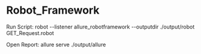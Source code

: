 # Robot_Framework
Run Script:
robot --listener allure_robotframework --outputdir ./output/robot GET_Request.robot

Open Report:
allure serve ./output/allure
